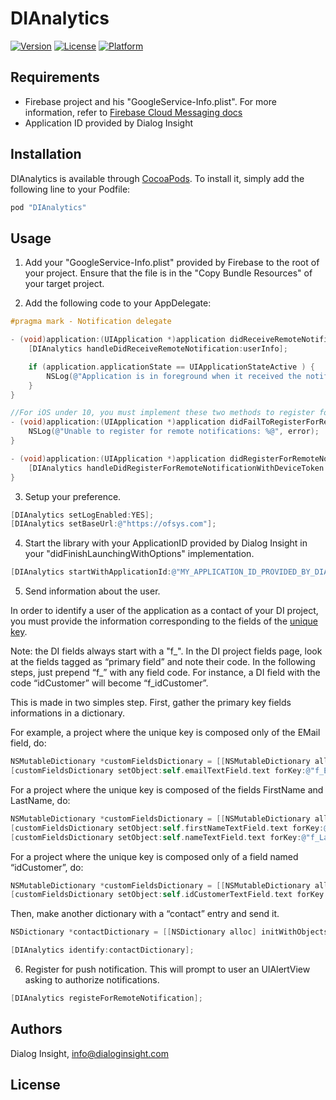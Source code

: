 # DIAnalytics

[![Version](https://img.shields.io/cocoapods/v/DIAnalytics.svg?style=flat)](http://cocoapods.org/pods/DIAnalytics)
[![License](https://img.shields.io/cocoapods/l/DIAnalytics.svg?style=flat)](http://cocoapods.org/pods/DIAnalytics)
[![Platform](https://img.shields.io/cocoapods/p/DIAnalytics.svg?style=flat)](http://cocoapods.org/pods/DIAnalytics)

## Requirements

- Firebase project and his "GoogleService-Info.plist". For more information, refer to [Firebase Cloud Messaging docs][1]
- Application ID provided by Dialog Insight

## Installation

DIAnalytics is available through [CocoaPods](http://cocoapods.org). To install
it, simply add the following line to your Podfile:

```ruby
pod "DIAnalytics"
```

## Usage

1. Add your "GoogleService-Info.plist" provided by Firebase to the root of your project. Ensure that the file is in the "Copy Bundle Resources" of your target project.  

2. Add the following code to your AppDelegate:

```objective-c
#pragma mark - Notification delegate

- (void)application:(UIApplication *)application didReceiveRemoteNotification:(NSDictionary *)userInfo {
    [DIAnalytics handleDidReceiveRemoteNotification:userInfo];

    if (application.applicationState == UIApplicationStateActive ) {
        NSLog(@"Application is in foreground when it received the notification, application should handle display of notification.");
    }
}

//For iOS under 10, you must implement these two methods to register for a token
- (void)application:(UIApplication *)application didFailToRegisterForRemoteNotificationsWithError:(NSError *)error {
    NSLog(@"Unable to register for remote notifications: %@", error);
}

- (void)application:(UIApplication *)application didRegisterForRemoteNotificationsWithDeviceToken:(NSData *)deviceToken {
    [DIAnalytics handleDidRegisterForRemoteNotificationWithDeviceToken:deviceToken];
}

```

3. Setup your preference.
```objective-c
[DIAnalytics setLogEnabled:YES];
[DIAnalytics setBaseUrl:@"https://ofsys.com"];
```

4. Start the library with your ApplicationID provided by Dialog Insight in your "didFinishLaunchingWithOptions" implementation.

```objective-c
[DIAnalytics startWithApplicationId:@"MY_APPLICATION_ID_PROVIDED_BY_DIALOG_INSIGHT" withLaunchOptions:launchOptions];
```

5. Send information about the user.


In order to identify a user of the application as a contact of your DI project, you must provide the information corresponding to        the fields of the [unique key][2].


Note: 
 the DI fields always start with a "f_". In the DI project fields page, look at the fields tagged as “primary field” and note their      code. In the following steps, just prepend “f_” with any field code. For instance, a DI field with the code “idCustomer” will            become “f_idCustomer”.


 This is made in two simples step. First, gather the primary key fields informations in a dictionary.

 For example, a project where the unique key is composed only of the EMail field, do:
 ```objective-c
NSMutableDictionary *customFieldsDictionary = [[NSMutableDictionary alloc] init];
[customFieldsDictionary setObject:self.emailTextField.text forKey:@"f_EMail"];
```

For a project where the unique key is composed of the fields FirstName and LastName, do:
```objective-c
NSMutableDictionary *customFieldsDictionary = [[NSMutableDictionary alloc] init];
[customFieldsDictionary setObject:self.firstNameTextField.text forKey:@"f_FirstName"];
[customFieldsDictionary setObject:self.nameTextField.text forKey:@"f_LastName"];
```

For a project where the unique key is composed only of a field named “idCustomer”, do:
```objective-c
NSMutableDictionary *customFieldsDictionary = [[NSMutableDictionary alloc] init];
[customFieldsDictionary setObject:self.idCustomerTextField.text forKey:@"f_idCustomer"];
```

Then, make another dictionary with a “contact” entry and send it.
```objective-c
NSDictionary *contactDictionary = [[NSDictionary alloc] initWithObjectsAndKeys:customFieldsDictionary, @"contact", nil];

[DIAnalytics identify:contactDictionary];
```

6. Register for push notification. This will prompt to user an UIAlertView asking to authorize notifications.
```objective-c
[DIAnalytics registeForRemoteNotification];
```

## Authors

Dialog Insight, info@dialoginsight.com

## License

[1]: https://firebase.google.com/docs/cloud-messaging/
[2]: https://support.dialoginsight.com/en/support/solutions/articles/1000249331-defining-project-fields
